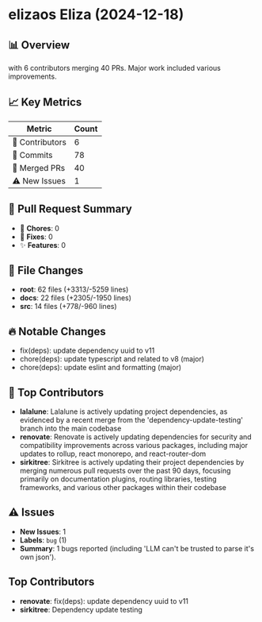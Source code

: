 # elizaos Eliza (2024-12-18)
    
## 📊 Overview
with 6 contributors merging 40 PRs. Major work included various improvements.

## 📈 Key Metrics
| Metric | Count |
|---------|--------|
| 👥 Contributors | 6 |
| 📝 Commits | 78 |
| 🔄 Merged PRs | 40 |
| ⚠️ New Issues | 1 |

## 🔄 Pull Request Summary
- 🧹 **Chores**: 0
- 🐛 **Fixes**: 0
- ✨ **Features**: 0

## 📁 File Changes
- **root**: 62 files (+3313/-5259 lines)
- **docs**: 22 files (+2305/-1950 lines)
- **src**: 14 files (+778/-960 lines)

## 🔥 Notable Changes
- fix(deps): update dependency uuid to v11
- chore(deps): update typescript and related to v8 (major)
- chore(deps): update eslint and formatting (major)

## 👥 Top Contributors
- **lalalune**: Lalalune is actively updating project dependencies, as evidenced by a recent merge from the 'dependency-update-testing' branch into the main codebase
- **renovate**: Renovate is actively updating dependencies for security and compatibility improvements across various packages, including major updates to rollup, react monorepo, and react-router-dom
- **sirkitree**: Sirkitree is actively updating their project dependencies by merging numerous pull requests over the past 90 days, focusing primarily on documentation plugins, routing libraries, testing frameworks, and various other packages within their codebase

## ⚠️ Issues
- **New Issues**: 1
- **Labels**: `bug` (1)
- **Summary**: 1 bugs reported (including 'LLM can't be trusted to parse it's own json').

## Top Contributors
- **renovate**: fix(deps): update dependency uuid to v11
- **sirkitree**: Dependency update testing